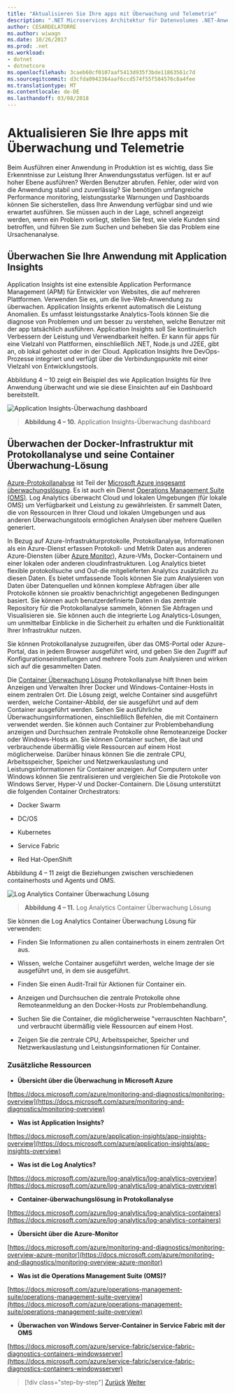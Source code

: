 ```yaml
---
title: "Aktualisieren Sie Ihre apps mit Überwachung und Telemetrie"
description: ".NET Microservices Architektur für Datenvolumes .NET-Anwendungen | Aktualisieren Sie Ihre apps mit Überwachung und Telemetrie"
author: CESARDELATORRE
ms.author: wiwagn
ms.date: 10/26/2017
ms.prod: .net
ms.workload:
- dotnet
- dotnetcore
ms.openlocfilehash: 3caeb60cf0107aaf5413d935f3bde11863561c7d
ms.sourcegitcommit: d3cfda0943364aaf6ccd574f55f584576c8a4fee
ms.translationtype: MT
ms.contentlocale: de-DE
ms.lasthandoff: 03/08/2018
---
```

# <a name="modernize-your-apps-with-monitoring-and-telemetry"></a>Aktualisieren Sie Ihre apps mit Überwachung und Telemetrie

Beim Ausführen einer Anwendung in Produktion ist es wichtig, dass Sie Erkenntnisse zur Leistung Ihrer Anwendungsstatus verfügen. Ist er auf hoher Ebene ausführen? Werden Benutzer abrufen. Fehler, oder wird von die Anwendung stabil und zuverlässig? Sie benötigen umfangreiche Performance monitoring, leistungsstarke Warnungen und Dashboards können Sie sicherstellen, dass Ihre Anwendung verfügbar sind und wie erwartet ausführen. Sie müssen auch in der Lage, schnell angezeigt werden, wenn ein Problem vorliegt, stellen Sie fest, wie viele Kunden sind betroffen, und führen Sie zum Suchen und beheben Sie das Problem eine Ursachenanalyse.

## <a name="monitor-your-application-with-application-insights"></a>Überwachen Sie Ihre Anwendung mit Application Insights

Application Insights ist eine extensible Application Performance Management (APM) für Entwickler von Websites, die auf mehreren Plattformen. Verwenden Sie es, um die live-Web-Anwendung zu überwachen. Application Insights erkennt automatisch die Leistung Anomalien. Es umfasst leistungsstarke Analytics-Tools können Sie die diagnose von Problemen und um besser zu verstehen, welche Benutzer mit der app tatsächlich ausführen. Application Insights soll Sie kontinuierlich Verbessern der Leistung und Verwendbarkeit helfen. Er kann für apps für eine Vielzahl von Plattformen, einschließlich .NET, Node.js und J2EE, gibt an, ob lokal gehostet oder in der Cloud. Application Insights Ihre DevOps-Prozesse integriert und verfügt über die Verbindungspunkte mit einer Vielzahl von Entwicklungstools.

Abbildung 4 – 10 zeigt ein Beispiel des wie Application Insights für Ihre Anwendung überwacht und wie sie diese Einsichten auf ein Dashboard bereitstellt.

![Application Insights-Überwachung dashboard](./media/image10.png)

> **Abbildung 4 – 10.** Application Insights-Überwachung dashboard

## <a name="monitor-your-docker-infrastructure-with-log-analytics-and-its-container-monitoring-solution"></a>Überwachen der Docker-Infrastruktur mit Protokollanalyse und seine Container Überwachung-Lösung

[Azure-Protokollanalyse](https://docs.microsoft.com/azure/log-analytics/log-analytics-overview) ist Teil der [Microsoft Azure insgesamt überwachungslösung](https://docs.microsoft.com/azure/monitoring-and-diagnostics/monitoring-overview). Es ist auch ein Dienst [Operations Management Suite (OMS)](https://docs.microsoft.com/azure/operations-management-suite/operations-management-suite-overview). Log Analytics überwacht Cloud und lokalen Umgebungen (für lokale OMS) um Verfügbarkeit und Leistung zu gewährleisten. Er sammelt Daten, die von Ressourcen in Ihrer Cloud und lokalen Umgebungen und aus anderen Überwachungstools ermöglichen Analysen über mehrere Quellen generiert.

In Bezug auf Azure-Infrastrukturprotokolle, Protokollanalyse, Informationen als ein Azure-Dienst erfassen Protokoll- und Metrik Daten aus anderen Azure-Diensten (über [Azure Monitor](https://docs.microsoft.com/azure/monitoring-and-diagnostics/monitoring-overview-azure-monitor)), Azure-VMs, Docker-Containern und einer lokalen oder anderen cloudinfrastrukturen. Log Analytics bietet flexible protokollsuche und Out-die mitgelieferten Analytics zusätzlich zu diesen Daten. Es bietet umfassende Tools können Sie zum Analysieren von Daten über Datenquellen und können komplexe Abfragen über alle Protokolle können sie proaktiv benachrichtigt angegebenen Bedingungen basiert. Sie können auch benutzerdefinierte Daten in das zentrale Repository für die Protokollanalyse sammeln, können Sie Abfragen und Visualisieren sie. Sie können auch die integrierte Log Analytics-Lösungen, um unmittelbar Einblicke in die Sicherheit zu erhalten und die Funktionalität Ihrer Infrastruktur nutzen.

Sie können Protokollanalyse zuzugreifen, über das OMS-Portal oder Azure-Portal, das in jedem Browser ausgeführt wird, und geben Sie den Zugriff auf Konfigurationseinstellungen und mehrere Tools zum Analysieren und wirken sich auf die gesammelten Daten.

Die [Container Überwachung Lösung](https://docs.microsoft.com/azure/log-analytics/log-analytics-containers) Protokollanalyse hilft Ihnen beim Anzeigen und Verwalten Ihrer Docker und Windows-Container-Hosts in einem zentralen Ort. Die Lösung zeigt, welche Container sind ausgeführt werden, welche Container-Abbild, der sie ausgeführt und auf dem Container ausgeführt werden. Sehen Sie ausführliche Überwachungsinformationen, einschließlich Befehlen, die mit Containern verwendet werden. Sie können auch Container zur Problembehandlung anzeigen und Durchsuchen zentrale Protokolle ohne Remoteanzeige Docker oder Windows-Hosts an. Sie können Container suchen, die laut und verbrauchende übermäßig viele Ressourcen auf einem Host möglicherweise. Darüber hinaus können Sie die zentrale CPU, Arbeitsspeicher, Speicher und Netzwerkauslastung und Leistungsinformationen für Container anzeigen. Auf Computern unter Windows können Sie zentralisieren und vergleichen Sie die Protokolle von Windows Server, Hyper-V und Docker-Containern. Die Lösung unterstützt die folgenden Container Orchestrators:

-   Docker Swarm

-   DC/OS

-   Kubernetes

-   Service Fabric

-   Red Hat-OpenShift

Abbildung 4 – 11 zeigt die Beziehungen zwischen verschiedenen containerhosts und Agents und OMS.

![Log Analytics Container Überwachung Lösung](./media/image11.png)

> **Abbildung 4 – 11.** Log Analytics Container Überwachung Lösung

Sie können die Log Analytics Container Überwachung Lösung für verwenden:

-   Finden Sie Informationen zu allen containerhosts in einem zentralen Ort aus.

-   Wissen, welche Container ausgeführt werden, welche Image der sie ausgeführt und, in dem sie ausgeführt.

-   Finden Sie einen Audit-Trail für Aktionen für Container ein.

-   Anzeigen und Durchsuchen die zentrale Protokolle ohne Remoteanmeldung an den Docker-Hosts zur Problembehandlung.

-   Suchen Sie die Container, die möglicherweise "verrauschten Nachbarn", und verbraucht übermäßig viele Ressourcen auf einem Host.

-   Zeigen Sie die zentrale CPU, Arbeitsspeicher, Speicher und Netzwerkauslastung und Leistungsinformationen für Container.

### <a name="additional-resources"></a>Zusätzliche Ressourcen

-   **Übersicht über die Überwachung in Microsoft Azure**

[https://docs.microsoft.com/azure/monitoring-and-diagnostics/monitoring-overview](https://docs.microsoft.com/azure/monitoring-and-diagnostics/monitoring-overview)

-   **Was ist Application Insights?**

[https://docs.microsoft.com/azure/application-insights/app-insights-overview](https://docs.microsoft.com/azure/application-insights/app-insights-overview)

-   **Was ist die Log Analytics?**

[https://docs.microsoft.com/azure/log-analytics/log-analytics-overview](https://docs.microsoft.com/azure/log-analytics/log-analytics-overview)

-   **Container-überwachungslösung in Protokollanalyse**

[https://docs.microsoft.com/azure/log-analytics/log-analytics-containers](https://docs.microsoft.com/azure/log-analytics/log-analytics-containers)

-   **Übersicht über die Azure-Monitor**

[https://docs.microsoft.com/azure/monitoring-and-diagnostics/monitoring-overview-azure-monitor](https://docs.microsoft.com/azure/monitoring-and-diagnostics/monitoring-overview-azure-monitor)

-   **Was ist die Operations Management Suite (OMS)?**

[https://docs.microsoft.com/azure/operations-management-suite/operations-management-suite-overview](https://docs.microsoft.com/azure/operations-management-suite/operations-management-suite-overview)

-   **Überwachen von Windows Server-Container in Service Fabric mit der OMS**

[https://docs.microsoft.com/azure/service-fabric/service-fabric-diagnostics-containers-windowsserver](https://docs.microsoft.com/azure/service-fabric/service-fabric-diagnostics-containers-windowsserver)

>[!div class="step-by-step"]
[Zurück](build-resilient-services-ready-for-the-cloud-embrace-transient-failures-in-the-cloud.md)
[Weiter](modernize-your-apps-lifecycle-with-ci-cd-pipelines-and-devops-tools-in-the-cloud.md)
